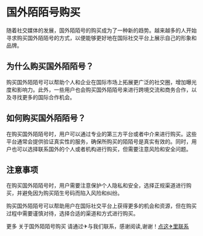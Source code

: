 # 国外陌陌号购买

随着社交媒体的发展，国外陌陌号的购买成为了一种新的趋势。越来越多的人开始寻求购买国外陌陌号的方式，以便能够更好地在国际社交平台上展示自己的形象和品牌。

## 为什么购买国外陌陌号？

购买国外陌陌号可以帮助个人和企业在国际市场上拓展更广泛的社交圈，增加曝光度和影响力。此外，一些用户也会购买国外陌陌号来进行跨境交流和商务合作，以及寻找更多的国际合作机会。

## 如何购买国外陌陌号？

在购买国外陌陌号时，用户可以通过专业的第三方平台或者中介来进行购买。这些平台通常会提供验证真实性的服务，确保所购买的陌陌号是真实有效的。同时，用户也可以选择联系国外的个人或者机构进行购买，但需要注意风险和安全问题。

## 注意事项

在购买国外陌陌号时，用户需要注意保护个人隐私和安全，选择正规渠道进行购买，并避免因为购买陌生号码而陷入风险和纠纷。

购买国外陌陌号可以帮助用户在国际社交平台上获得更多的机会和资源，但在购买过程中需要谨慎对待，选择合适的渠道和方式进行购买。

更多 关于国外陌陌号购买 请通过✈与我们联系，感谢阅读,谢谢！[点这✈里联系](https://abc.k02.cc)